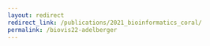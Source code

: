```yaml
---
layout: redirect
redirect_link: /publications/2021_bioinformatics_coral/
permalink: /biovis22-adelberger
---
```

